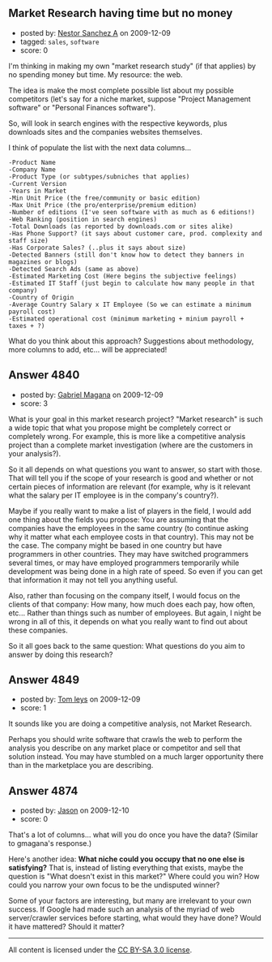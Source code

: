 ## Market Research having time but no money

- posted by: [Nestor Sanchez A](https://stackexchange.com/users/-1/1476-nestor-sanchez-a) on 2009-12-09
- tagged: `sales`, `software`
- score: 0

I'm thinking in making my own "market research study" (if that applies) by no spending money but time. My resource: the web.

The idea is make the most complete possible list about my possible competitors (let's say for a niche market, suppose "Project Management software" or "Personal Finances software").

So, will look in search engines with the respective keywords, plus downloads sites and the companies websites themselves.

I think of populate the list with the next data columns...

    -Product Name
    -Company Name
    -Product Type (or subtypes/subniches that applies)
    -Current Version
    -Years in Market
    -Min Unit Price (the free/community or basic edition)
    -Max Unit Price (the pro/enterprise/premium edition)
    -Number of editions (I've seen software with as much as 6 editions!)
    -Web Ranking (position in search engines)
    -Total Downloads (as reported by downloads.com or sites alike)
    -Has Phone Support? (it says about customer care, prod. complexity and staff size)
    -Has Corporate Sales? (..plus it says about size)
    -Detected Banners (still don't know how to detect they banners in magazines or blogs)
    -Detected Search Ads (same as above)
    -Estimated Marketing Cost (Here begins the subjective feelings)
    -Estimated IT Staff (just begin to calculate how many people in that company)
    -Country of Origin
    -Average Country Salary x IT Employee (So we can estimate a minimum payroll cost)
    -Estimated operational cost (minimum marketing + minium payroll + taxes + ?)

What do you think about this approach?
Suggestions about methodology, more columns to add, etc... will be appreciated!


## Answer 4840

- posted by: [Gabriel Magana](https://stackexchange.com/users/-1/1158-gabriel-magana) on 2009-12-09
- score: 3

What is your goal in this market research project? "Market research" is such a wide topic that what you propose might be completely correct or completely wrong.  For example, this is more like a competitive analysis project than a complete market investigation (where are the customers in your analysis?).

So it all depends on what questions you want to answer, so start with those.  That will tell you if the scope of your research is good and whether or not certain pieces of information are relevant (for example, why is it relevant what the salary per IT employee is in the company's country?).

Maybe if you really want to make a list of players in the field, I would add one thing about the fields you propose:  You are assuming that the companies have the employees in the same country (to continue asking why it matter what each employee costs in that country).  This may not be the case.  The company might be based in one country but have programmers in other countries.  They may have switched programmers several times, or may have employed programmers temporarily while development was being done in a high rate of speed.  So even if you can get that information it may not tell you anything useful.

Also, rather than focusing on the company itself, I would focus on the clients of that company: How many, how much does each pay, how often, etc... Rather than things such as number of employees.  But again, I night be wrong in all of this, it depends on what you really want to find out about these companies.

So it all goes back to the same question: What questions do you aim to answer by doing this research?


## Answer 4849

- posted by: [Tom leys](https://stackexchange.com/users/-1/1829-tom-leys) on 2009-12-09
- score: 1

It sounds like you are doing a competitive analysis, not Market Research.

Perhaps you should write software that crawls the web to perform the analysis you describe on any market place or competitor and sell that solution instead. You may have stumbled on a much larger opportunity there than in the marketplace you are describing.


## Answer 4874

- posted by: [Jason](https://stackexchange.com/users/-1/2-jason) on 2009-12-10
- score: 0

That's a lot of columns... what will you do once you have the data?  (Similar to gmagana's response.)

Here's another idea: **What niche could you occupy that no one else is satisfying?**  That is,  instead of listing everything that exists, maybe the question is "What doesn't exist in this market?"  Where could you win?  How could you narrow your own focus to be the undisputed winner?

Some of your factors are interesting, but many are irrelevant to your own success.  If Google had made such an analysis of the myriad of web server/crawler services before starting, what would they have done?  Would it have mattered?  Should it matter?



---

All content is licensed under the [CC BY-SA 3.0 license](https://creativecommons.org/licenses/by-sa/3.0/).
